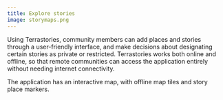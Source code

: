 ```yaml
---
title: Explore stories
image: storymaps.png
---
```


Using Terrastories, community members can add places and stories through a user-friendly interface, and make decisions about designating certain stories as private or restricted. Terrastories works both online and offline, so that remote communities can access the application entirely without needing internet connectivity.

The application has an interactive map, with offline map tiles and story place markers.

<app-button localurl=":8086/all/https://docs.terrastories.app/using-terrastories/exploring-the-terrastories-main-interface" text="Read documentation"></app-button>
